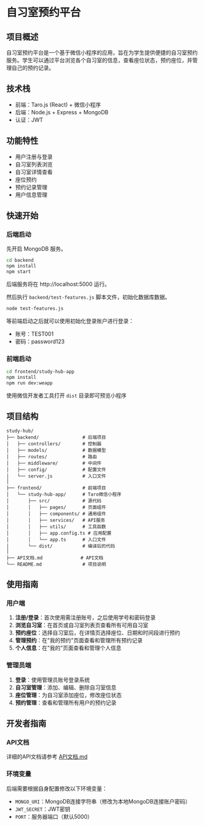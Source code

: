 # 自习室预约平台

## 项目概述

自习室预约平台是一个基于微信小程序的应用，旨在为学生提供便捷的自习室预约服务。学生可以通过平台浏览各个自习室的信息，查看座位状态，预约座位，并管理自己的预约记录。

## 技术栈

- 前端：Taro.js (React) + 微信小程序
- 后端：Node.js + Express + MongoDB
- 认证：JWT

## 功能特性

- 用户注册与登录
- 自习室列表浏览
- 自习室详情查看
- 座位预约
- 预约记录管理
- 用户信息管理

## 快速开始

### 后端启动

先开启 MongoDB 服务。

```bash
cd backend
npm install
npm start
```

后端服务将在 http://localhost:5000 运行。

然后执行 `backend/test-features.js` 脚本文件，初始化数据库数据。

```bash
node test-features.js
```

等前端启动之后就可以使用初始化登录账户进行登录：

- 账号：TEST001
- 密码：password123

### 前端启动

```bash
cd frontend/study-hub-app
npm install
npm run dev:weapp
```

使用微信开发者工具打开 `dist` 目录即可预览小程序

## 项目结构

```
study-hub/
├── backend/                # 后端项目
│   ├── controllers/        # 控制器
│   ├── models/             # 数据模型
│   ├── routes/             # 路由
│   ├── middleware/         # 中间件
│   ├── config/             # 配置文件
│   └── server.js           # 入口文件
│
├── frontend/               # 前端项目
│   └── study-hub-app/      # Taro微信小程序
│       ├── src/            # 源代码
│       │   ├── pages/      # 页面组件
│       │   ├── components/ # 通用组件
│       │   ├── services/   # API服务
│       │   ├── utils/      # 工具函数
│       │   ├── app.config.ts # 应用配置
│       │   └── app.ts      # 入口文件
│       └── dist/           # 编译后的代码
│
├── API文档.md              # API文档
└── README.md               # 项目说明
```

## 使用指南

### 用户端

1. **注册/登录**：首次使用需注册账号，之后使用学号和密码登录
2. **浏览自习室**：在首页或自习室列表页查看所有可用自习室
3. **预约座位**：选择自习室后，在详情页选择座位、日期和时间段进行预约
4. **管理预约**：在"我的预约"页面查看和管理所有预约记录
5. **个人信息**：在"我的"页面查看和管理个人信息

### 管理员端

1. **登录**：使用管理员账号登录系统
2. **自习室管理**：添加、编辑、删除自习室信息
3. **座位管理**：为自习室添加座位，修改座位状态
4. **预约管理**：查看和管理所有用户的预约记录

## 开发者指南

### API文档

详细的API文档请参考 [API文档.md](./API文档.md)

### 环境变量

后端需要根据自身配置修改以下环境变量：
- `MONGO_URI`：MongoDB连接字符串（修改为本地MongoDB连接账户密码）
- `JWT_SECRET`：JWT密钥
- `PORT`：服务器端口（默认5000）
